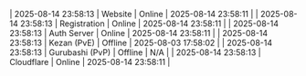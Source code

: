 | 2025-08-14 23:58:13 | Website | Online | 2025-08-14 23:58:11 |
| 2025-08-14 23:58:13 | Registration | Online | 2025-08-14 23:58:11 |
| 2025-08-14 23:58:13 | Auth Server | Online | 2025-08-14 23:58:11 |
| 2025-08-14 23:58:13 | Kezan (PvE) | Offline | 2025-08-03 17:58:02 |
| 2025-08-14 23:58:13 | Gurubashi (PvP) | Offline | N/A |
| 2025-08-14 23:58:13 | Cloudflare | Online | 2025-08-14 23:58:11 |
